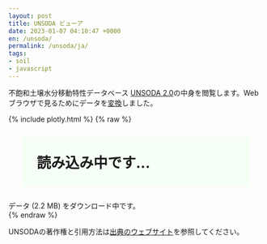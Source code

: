 ```yaml
---
layout: post
title: UNSODA ビューア
date: 2023-01-07 04:10:47 +0000
en: /unsoda/
permalink: /unsoda/ja/
tags:
- soil
- javascript
---
```

不飽和土壌水分移動特性データベース <a href="https://doi.org/10.15482/USDA.ADC/1173246">UNSODA 2.0</a>の中身を閲覧します。Webブラウザで見るためにデータを<a href="https://sekika.github.io/file/unsoda/">変換</a>しました。

{% include plotly.html %}
{% raw  %}
<script src="/js/unsoda.js"></script>
<div id="query"><div style="background-color:#f5fff5;; margin: 1em; padding: 1em; font-size:200%"><strong>読み込み中です...</strong></div>データ (2.2 MB) をダウンロード中です。</div>
<div id="table"></div>
<div id="show"></div>
{% endraw  %}

UNSODAの著作権と引用方法は<a href="https://doi.org/10.15482/USDA.ADC/1173246">出典のウェブサイト</a>を参照してください。
